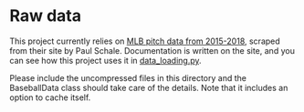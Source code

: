 # Raw data
This project currently relies on [MLB pitch data from 2015-2018](https://www.kaggle.com/datasets/pschale/mlb-pitch-data-20152018), scraped from their site by Paul Schale.
Documentation is written on the site, and you can see how this project uses it in [data_loading.py](../src/data/data_loading.py).

Please include the uncompressed files in this directory and the BaseballData class should take care of the details. Note that it includes an option to cache itself.